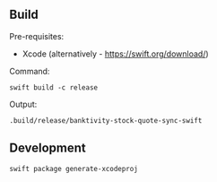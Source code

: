 ## Build
Pre-requisites:
- Xcode (alternatively - https://swift.org/download/)

Command:
```
swift build -c release
```

Output:
```
.build/release/banktivity-stock-quote-sync-swift
```

## Development
```
swift package generate-xcodeproj
```
